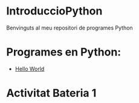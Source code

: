 # IntroduccioPython
Benvinguts al meu repositori de programes Python

# Programes en Python: 

- [Hello World](Hello_world.py)

# Activitat Bateria 1 
